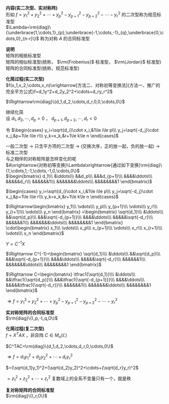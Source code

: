 **内容(实二次型、实对称阵)**  
形如 $f=y_1^2+y_2^2+\cdots+y_p^2-y_{p+1}^2-y_{p+2}^2-\cdots-y_r^2$ 的二次型称为规范标准型  
 $\Lambda=\rm{diag}\{\underbrace{1,\cdots,1}_{p},\underbrace{-1,\cdots,-1}_{q},\underbrace{0,\cdots,0}_{n-r}\}$ 称为对称 $A$ 的合同标准型  
  
**说明**  
矩阵的相抵标准型  
矩阵的相似标准型(统称， $\rm{Frobenius}$ 标准型， $\rm{Jordan}$ 标准型)  
矩阵的合同标准型(统称，规范标准型)  
  
**化简过程(实二次型)**  
 $f(x_1,x_2,\cdots,x_n)\xrightarrow[方法二、对称初等变换法]{方法一、推广的完全平方公式}f=d_1y^2+d_2y_2^2+\cdots+d_ry_r^2$  
  
 $\Rightarrow\rm{diag}\{d_1,d_2,\cdots,d_r,0,0,\cdots,0\}$  
  
继续化简  
设 $d_1,d_2,\cdots,d_p>0$ ， $d_{p+1},d_{p+2},\cdots,d_r<0$  
  
令  $\begin{cases}  
y_i=\sqrt{d_i}\cdot x_i,&1\le i\le p\\\  
y_j=\sqrt{-d_j}\cdot x_j,&p+1\le i\le r\\\  
y_k=x_k,&r+1\le k\le n  
\end{cases}$  
  
一般二次型 $\to$ 只含平方项的二次型 $\to$ (交换次序，正的放一起，负的放一起) $\to$ 标准二次型  
与之相伴的对称矩阵是怎样变化的呢  
 $A\xrightarrow{对称初等变换}\Lambda\xrightarrow{通过如下变换}\rm{diag}\{1,\cdots,1,-1,\cdots,-1,0,\cdots,0\}$  
 $\begin{bmatrix}  
d_1\\\ &\ddots\\\ &&d_p\\\ &&&d_{p+1}\\\ &&&&\ddots\\\ &&&&&d_r\\\ &&&&&&1\\\ &&&&&&&\ddots\\\ &&&&&&&&1  
\end{bmatrix}$  
  
 $\begin{cases}  
y_i=\sqrt{d_i}\cdot x_i,&1\le i\le p\\\  
y_j=\sqrt{-d_j}\cdot x_j,&p+1\le i\le r\\\  
y_k=x_k,&r+1\le k\le n  
\end{cases}$  
  
 $\Rightarrow\begin{bmatrix}  
y_1\\\ \vdots\\\ y_p\\\ y_{p+1}\\\ \vdots\\\ y_r\\\ y_{r+1}\\\ \vdots\\\ y_n  
\end{bmatrix}  
=\begin{bmatrix}  
\sqrt{d_1}\\\ &\ddots\\\ &&\sqrt{d_p}\\\ &&&\sqrt{-d_{p+1}}\\\ &&&&\ddots\\\ &&&&&\sqrt{-d_r}\\\ &&&&&&1\\\ &&&&&&&\ddots\\\ &&&&&&&&1  
\end{bmatrix}  
\cdot\begin{bmatrix}  
x_1\\\ \vdots\\\ x_p\\\ x_{p+1}\\\ \vdots\\\ x_r\\\ x_{r+1}\\\ \vdots\\\ x_n  
\end{bmatrix}$  
  
 $Y=C^{-1}X$  
  
 $\Rightarrow C^{-1}=\begin{bmatrix}  
\sqrt{d_1}\\\ &\ddots\\\ &&\sqrt{d_p}\\\ &&&\sqrt{-d_{p+1}}\\\ &&&&\ddots\\\  
&&&&&\sqrt{-d_r}\\\ &&&&&&1\\\ &&&&&&&\ddots\\\ &&&&&&&&1  
\end{bmatrix}$  
  
 $\Rightarrow C=\begin{bmatrix}  
\tfrac1{\sqrt{d_1}}\\\ &\ddots\\\  
&&\tfrac1{\sqrt{d_p}}\\\ &&&\tfrac1{\sqrt{-d_{p+1}}}\\\  
&&&&\ddots\\\ &&&&&\tfrac1{\sqrt{-d_r}}\\\  
&&&&&&1\\\ &&&&&&&\ddots\\\ &&&&&&&&1  
\end{bmatrix}$  
  
 $\Rightarrow f=y_1^2+y_2^2+\cdots+y_p^2-y_{p+1}^2-y_{p+2}^2-\cdots-y_r^2$  
  
**实对称矩阵的合同标准型**  
 $\rm{diag}\{I_p,-I_q,O\}$  
  
**化简过程(复二次型)**  
 $f=X^TAX$ ，非异阵 $C\in M_n(\mathbb{C})$  
  
 $C^TAC=\rm{diag}\{d_1,d_2,\cdots,d_r,0,\cdots,0\}$  
  
 $\Rightarrow f=d_1y_1^2+d_2y_2^2+\cdots+d_ry_r^2$  
  
 $=(\sqrt{d_1}y_1)^2+(\sqrt{d_2}y_2)^2+\cdots+(\sqrt{d_r}y_r)^2$  
  
 $=z_1^2+z_2^2+\cdots+z_r^2$ 复数域上的全系不变量只有一个，就是秩  
  
**复对称矩阵的合同标准型**  
 $\rm{diag}\{I_r,O\}$  
